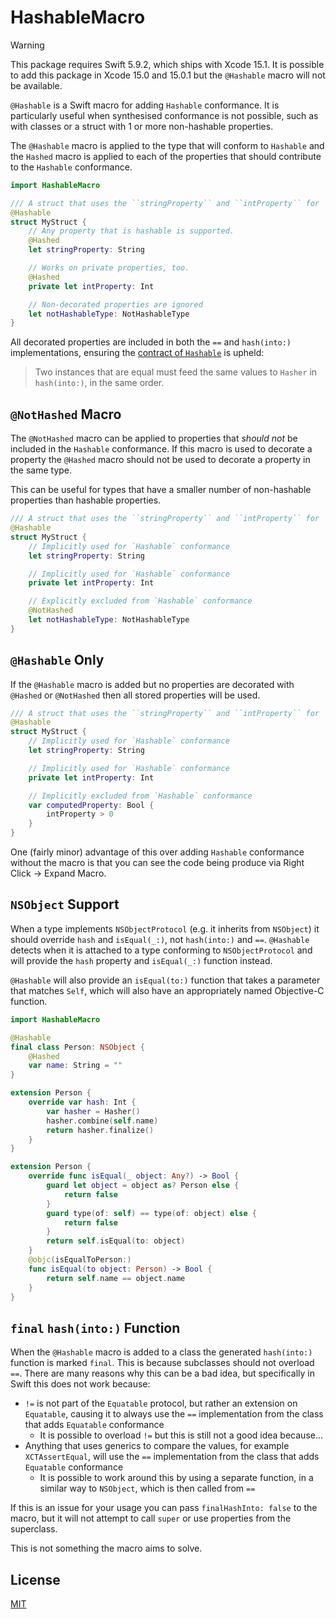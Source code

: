 # HashableMacro

> [!WARNING]
> This package requires Swift 5.9.2, which ships with Xcode 15.1. It is possible to add this package in Xcode 15.0 and 15.0.1 but the `@Hashable` macro will not be available.

`@Hashable` is a Swift macro for adding `Hashable` conformance. It is particularly useful when synthesised conformance is not possible, such as with classes or a struct with 1 or more non-hashable properties.

The `@Hashable` macro is applied to the type that will conform to `Hashable` and the `Hashed` macro is applied to each of the properties that should contribute to the `Hashable` conformance.

```swift
import HashableMacro

/// A struct that uses the ``stringProperty`` and ``intProperty`` for `Hashable` conformance.
@Hashable
struct MyStruct {
    // Any property that is hashable is supported.
    @Hashed
    let stringProperty: String

    // Works on private properties, too.
    @Hashed
    private let intProperty: Int

    // Non-decorated properties are ignored
    let notHashableType: NotHashableType
}
```

All decorated properties are included in both the `==` and `hash(into:)` implementations, ensuring the [contract of `Hashable`](<https://developer.apple.com/documentation/swift/hashable#:~:text=Two%20instances%20that%20are%20equal%20must%20feed%20the%20same%20values%20to%20Hasher%20in%20hash(into%3A)%2C%20in%20the%20same%20order.>) is upheld:

> Two instances that are equal must feed the same values to `Hasher` in `hash(into:)`, in the same order.

## `@NotHashed` Macro

The `@NotHashed` macro can be applied to properties that _should not_ be included in the `Hashable` conformance. If this macro is used to decorate a property the `@Hashed` macro should not be used to decorate a property in the same type.

This can be useful for types that have a smaller number of non-hashable properties than hashable properties.

```swift
/// A struct that uses the ``stringProperty`` and ``intProperty`` for `Hashable` conformance.
@Hashable
struct MyStruct {
    // Implicitly used for `Hashable` conformance
    let stringProperty: String

    // Implicitly used for `Hashable` conformance
    private let intProperty: Int

    // Explicitly excluded from `Hashable` conformance
    @NotHashed
    let notHashableType: NotHashableType
}
```

## `@Hashable` Only

If the `@Hashable` macro is added but no properties are decorated with `@Hashed` or `@NotHashed` then all stored properties will be used.

```swift
/// A struct that uses the ``stringProperty`` and ``intProperty`` for `Hashable` conformance.
@Hashable
struct MyStruct {
    // Implicitly used for `Hashable` conformance
    let stringProperty: String

    // Implicitly used for `Hashable` conformance
    private let intProperty: Int

    // Implicitly excluded from `Hashable` conformance
    var computedProperty: Bool {
        intProperty > 0
    }
}
```

One (fairly minor) advantage of this over adding `Hashable` conformance without the macro is that you can see the code being produce via Right Click → Expand Macro.

## `NSObject` Support

When a type implements `NSObjectProtocol` (e.g. it inherits from `NSObject`) it should override `hash` and `isEqual(_:)`, not `hash(into:)` and `==`. `@Hashable` detects when it is attached to a type conforming to `NSObjectProtocol` and will provide the `hash` property and `isEqual(_:)` function instead.

`@Hashable` will also provide an `isEqual(to:)` function that takes a parameter that matches `Self`, which will also have an appropriately named Objective-C function.

```swift
import HashableMacro

@Hashable
final class Person: NSObject {
    @Hashed
    var name: String = ""
}

extension Person {
    override var hash: Int {
        var hasher = Hasher()
        hasher.combine(self.name)
        return hasher.finalize()
    }
}

extension Person {
    override func isEqual(_ object: Any?) -> Bool {
        guard let object = object as? Person else {
            return false
        }
        guard type(of: self) == type(of: object) else {
            return false
        }
        return self.isEqual(to: object)
    }
    @objc(isEqualToPerson:)
    func isEqual(to object: Person) -> Bool {
        return self.name == object.name
    }
}
```

## `final` `hash(into:)` Function

When the `@Hashable` macro is added to a class the generated `hash(into:)` function is marked `final`. This is because subclasses should not overload `==`. There are many reasons why this can be a bad idea, but specifically in Swift this does not work because:

- `!=` is not part of the `Equatable` protocol, but rather an extension on `Equatable`, causing it to always use the `==` implementation from the class that adds `Equatable` conformance
  - It is possible to overload `!=` but this is still not a good idea because...
- Anything that uses generics to compare the values, for example `XCTAssertEqual`, will use the `==` implementation from the class that adds `Equatable` conformance
  - It is possible to work around this by using a separate function, in a similar way to `NSObject`, which is then called from `==`

If this is an issue for your usage you can pass `finalHashInto: false` to the macro, but it will not attempt to call `super` or use properties from the superclass.

This is not something the macro aims to solve.

## License

[MIT](./LICENSE)
